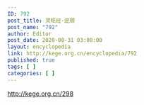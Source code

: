 ```yaml
---
ID: 792
post_title: 灵枢经·逆顺
post_name: "792"
author: Editor
post_date: 2020-08-31 03:00:00
layout: encyclopedia
link: http://kege.org.cn/encyclopedia/792
published: true
tags: [ ]
categories: [ ]
---
```

http://kege.org.cn/298